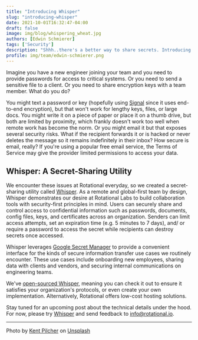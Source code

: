 ```yaml
---
title: "Introducing Whisper"
slug: "introducing-whisper"
date: 2021-10-01T16:32:47-04:00
draft: false
image: img/blog/whispering_wheat.jpg
authors: [Edwin Schmierer]
tags: ['Security']
description: "Shhh..there's a better way to share secrets. Introducing Whisper, our secret-sharing utility."
profile: img/team/edwin-schmierer.png
---
```


Imagine you have a new engineer joining your team and you need to provide passwords for access to critical systems. Or you need to send a sensitive file to a client. Or you need to share encryption keys with a team member. What do you do?

<!--more-->

You might text a password or key (hopefully using [Signal](https://signal.org/en/) since it uses end-to-end encryption), but that won't work for lengthy keys, files, or large docs. You might write it on a piece of paper or place it on a thumb drive, but both are limited by proximity, which frankly doesn't work too well when remote work has become the norm. Or you might email it but that exposes several security risks. What if the recipient forwards it or is hacked or never deletes the message so it remains indefinitely in their inbox? How secure is email, really? If you're using a popular free email service, the Terms of Service may give the provider limited permissions to access your data.

## Whisper: A Secret-Sharing Utility

We encounter these issues at Rotational everyday, so we created a secret-sharing utility called [Whisper](https://whisper.rotational.dev/). As a remote and global-first team by design, Whisper demonstrates our desire at Rotational Labs to build collaboration tools with security-first principles in mind. Users can securely share and control access to confidential information such as passwords, documents, config files, keys, and certificates across an organization. Senders can limit access attempts, set an expiration time (e.g. 5 minutes to 7 days), and/ or require a password to access the secret while recipients can destroy secrets once accessed.

Whisper leverages [Google Secret Manager](https://cloud.google.com/secret-manager) to provide a convenient interface for the kinds of secure information transfer use cases we routinely encounter. These use cases include onboarding new employees, sharing data with clients and vendors, and securing internal communications on engineering teams.

We've [open-sourced Whisper](https://github.com/rotationalio/whisper), meaning you can check it out to ensure it satisfies your organization's protocols, or even create your own implementation. Alternatively, Rotational offers low-cost hosting solutions.

Stay tuned for an upcoming post about the technical details under the hood. For now, please try [Whisper](https://whisper.rotational.dev/) and send feedback to [info@rotational.io](mailto:info@rotational.io).

---

Photo by [Kent Pilcher](https://unsplash.com/@kent_pilcher?utm_source=unsplash&utm_medium=referral&utm_content=creditCopyText) on [Unsplash](https://unsplash.com/s/photos/wind-blowing-on-wheat?utm_source=unsplash&utm_medium=referral&utm_content=creditCopyText)
